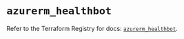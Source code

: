 # `azurerm_healthbot`

Refer to the Terraform Registry for docs: [`azurerm_healthbot`](https://registry.terraform.io/providers/hashicorp/azurerm/3.97.1/docs/resources/healthbot).
